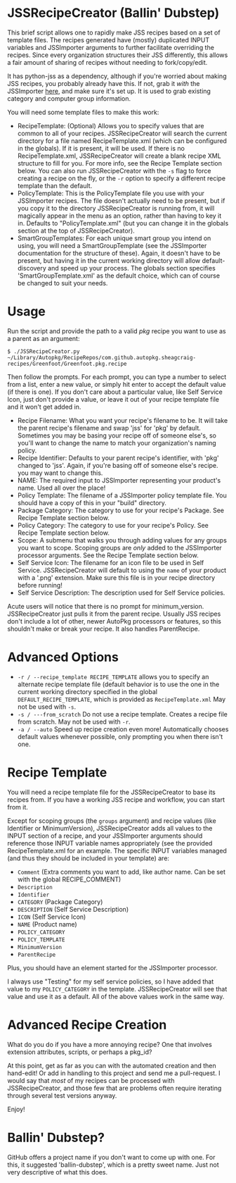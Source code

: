 JSSRecipeCreator (Ballin' Dubstep)
=================

This brief script allows one to rapidly make JSS recipes based on a set of template files. The recipes generated have (mostly) duplicated INPUT variables and JSSImporter arguments to further facilitate overriding the recipes. Since every organization structures their JSS differently, this allows a fair amount of sharing of recipes without needing to fork/copy/edit.

It has python-jss as a dependency, although if you're worried about making JSS recipes, you probably already have this. If not, grab it *with* the JSSImporter [here](https://www.github.com/sheagcraig/JSSImporter), and make sure it's set up. It is used to grab existing category and computer group information.

You will need some template files to make this work:
- RecipeTemplate: (Optional) Allows you to specify values that are common to all of your recipes. JSSRecipeCreator will search the current directory for a file named RecipeTemplate.xml (which can be configured in the globals). If it is present, it will be used. If there is no RecipeTemplate.xml, JSSRecipeCreator will create a blank recipe XML structure to fill for you. For more info, see the Recipe Template section below. You can also run JSSRecipeCreator with the ```-s``` flag to force creating a recipe on the fly, or the ```-r``` option to specify a different recipe template than the default.
- PolicyTemplate: This is the PolicyTemplate file you use with your JSSImporter recipes. The file doesn't actually need to be present, but if you copy it to the directory JSSRecipeCreator is running from, it will magically appear in the menu as an option, rather than having to key it in. Defaults to "PolicyTemplate.xml" (but you can change it in the globals section at the top of JSSRecipeCreator).
- SmartGroupTemplates: For each unique smart group you intend on using, you will need a SmartGroupTemplate (see the JSSImporter documentation for the structure of these). Again, it doesn't have to be present, but having it in the current working directory will allow default-discovery and speed up your process. The globals section specifies 'SmartGroupTemplate.xml' as the default choice, which can of course be changed to suit your needs.


Usage
=================
Run the script and provide the path to a valid *pkg* recipe you want to use as a parent as an argument:
```
$ ./JSSRecipeCreator.py ~/Library/Autopkg/RecipeRepos/com.github.autopkg.sheagcraig-recipes/Greenfoot/Greenfoot.pkg.recipe
```

Then follow the prompts. For each prompt, you can type a number to select from a list, enter a new value, or simply hit enter to accept the default value (if there is one). If you don't care about a particular value, like Self Service Icon, just don't provide a value, or leave it out of your recipe template file and it won't get added in.

- Recipe Filename: What you want your recipe's filename to be. It will take the parent recipe's filename and swap 'jss' for 'pkg' by default. Sometimes you may be basing your recipe off of someone else's, so you'll want to change the name to match your organization's naming policy.
- Recipe Identifier: Defaults to your parent recipe's identifier, with 'pkg' changed to 'jss'. Again, if you're basing off of someone else's recipe. you may want to change this.
- NAME: The required input to JSSImporter representing your product's name. Used all over the place!
- Policy Template: The filename of a JSSImporter policy template file. You should have a copy of this in your "build" directory.
- Package Category: The category to use for your recipe's Package. See Recipe Template section below.
- Policy Category: The category to use for your recipe's Policy. See Recipe Template section below.
- Scope: A submenu that walks you through adding values for any groups you want to scope. Scoping groups are *only* added to the JSSImporter processor arguments. See the Recipe Template section below.
- Self Service Icon: The filename for an icon file to be used in Self Service. JSSRecipeCreator will default to using the ```name``` of your product with a '.png' extension. Make sure this file is in your recipe directory before running!
- Self Service Description: The description used for Self Service policies.

Acute users will notice that there is no prompt for minimum_version. JSSRecipeCreator just pulls it from the parent recipe. Usually JSS recipes don't include a lot of other, newer AutoPkg processors or features, so this shouldn't make or break your recipe. It also handles ParentRecipe.


Advanced Options
=================
- ```-r / --recipe_template RECIPE_TEMPLATE``` allows you to specify an alternate recipe template file (default behavior is to use the one in the current working directory specified in the global ```DEFAULT_RECIPE_TEMPLATE```, which is provided as ```RecipeTemplate.xml``` May not be used with ```-s```.
- ```-s / ---from_scratch``` Do not use a recipe template. Creates a recipe file from scratch. May not be used with ```-r```.
- ```-a / --auto``` Speed up recipe creation even more! Automatically chooses default values whenever possible, only prompting you when there isn't one.


Recipe Template
=================
You will need a recipe template file for the JSSRecipeCreator to base its recipes from. If you have a working JSS recipe and workflow, you can start from it.

Except for scoping groups (the ```groups``` argument) and recipe values (like Identifier or MinimumVersion), JSSRecipeCreator adds all values to the INPUT section of a recipe, and your JSSImporter arguments should reference those INPUT variable names appropriately (see the provided RecipeTemplate.xml for an example. The specific INPUT variables managed (and thus they should be included in your template) are: 
- ```Comment``` (Extra comments you want to add, like author name. Can be set with the global RECIPE_COMMENT)
- ```Description```
- ```Identifier```
- ```CATEGORY``` (Package Category)
- ```DESCRIPTION``` (Self Service Description)
- ```ICON``` (Self Service Icon)
- ```NAME``` (Product name)
- ```POLICY_CATEGORY```
- ```POLICY_TEMPLATE```
- ```MinimumVersion```
- ```ParentRecipe```

Plus, you should have an element started for the JSSImporter processor.

I always use "Testing" for my self service policies, so I have added that value to my ```POLICY_CATEGORY``` in the template. JSSRecipeCreator will see that value and use it as a default. All of the above values work in the same way.


Advanced Recipe Creation
=================
What do you do if you have a more annoying recipe? One that involves extension attributes, scripts, or perhaps a pkg_id?

At this point, get as far as you can with the automated creation and then hand-edit! Or add in handling to this project and send me a pull-request. I would say that *most* of my recipes can be processed with JSSRecipeCreator, and those few that are problems often require iterating through several test versions anyway.

Enjoy!

Ballin' Dubstep?
=================
GitHub offers a project name if you don't want to come up with one. For this, it suggested 'ballin-dubstep', which is a pretty sweet name. Just not very descriptive of what this does.
